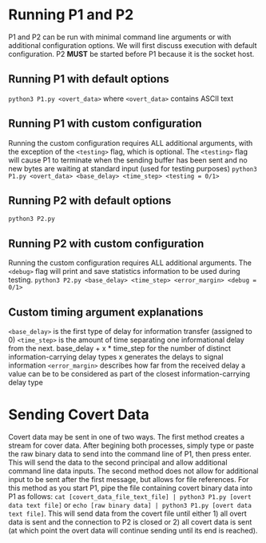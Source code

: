# Running P1 and P2 
P1 and P2 can be run with minimal command line arguments or with additional configuration options. We will first discuss execution with default configuration. P2 **MUST** be started before P1 because it is the socket host.

## Running P1 with default options
`python3 P1.py <overt_data>` where `<overt_data>` contains ASCII text

## Running P1 with custom configuration
Running the custom configuration requires ALL additional arguments, with the exception of the `<testing>` flag, which is optional. The `<testing>` flag will cause P1 to terminate when the sending buffer has been sent and no new bytes are waiting at standard input (used for testing purposes)
`python3 P1.py <overt_data> <base_delay> <time_step> <testing = 0/1>`

## Running P2 with default options
`python3 P2.py`

## Running P2 with custom configuration
Running the custom configuration requires ALL additional arguments. The `<debug>` flag will print and save statistics information to be used during testing.
`python3 P2.py <base_delay> <time_step> <error_margin> <debug = 0/1>` 

## Custom timing argument explanations
`<base_delay>` is the first type of delay for information transfer (assigned to 0)
`<time_step>` is the amount of time separating one informational delay from the next. base_delay + x * time_step for the number of distinct information-carrying delay types x generates the delays to signal information
`<error_margin>` describes how far from the received delay a value can be to be considered as part of the closest information-carrying delay type

# Sending Covert Data
Covert data may be sent in one of two ways. The first method creates a stream for cover data. After begining both processes, simply type or paste the raw binary data to send into the command line of P1, then press enter. This will send the data to the second principal and allow additional command line data inputs. The second method does not allow for additional input to be sent after the first message, but allows for file references. For this method as you start P1, pipe the file containing covert binary data into P1 as follows: 
`cat [covert_data_file_text_file] | python3 P1.py [overt data text file]` or `echo [raw binary data] | python3 P1.py [overt data text file]`. This will send data from the covert file until either 1) all overt data is sent and the connection to P2 is closed or 2) all covert data is sent (at which point the overt data will continue sending until its end is reached).
